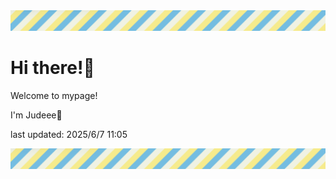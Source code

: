 <!-- Header image -->
<img src="./pokemon/pokemon_30.png" width="1000">

# Hi there!👋

Welcome to mypage!

I'm Judeee🐷

last updated: 2025/6/7 11:05

<!-- Footer image -->
<img src="./pokemon/pokemon_30.png" width="1000">
